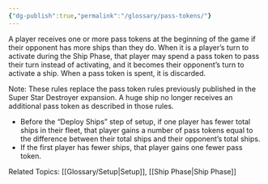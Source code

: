 ```yaml
---
{"dg-publish":true,"permalink":"/glossary/pass-tokens/"}
---
```


A player receives one or more pass tokens at the beginning of the game if their opponent has more ships than they do. When it is a player’s turn to activate during the Ship Phase, that player may spend a pass token to pass their turn instead of activating, and it becomes their opponent’s
turn to activate a ship. When a pass token is spent, it is discarded.

Note: These rules replace the pass token rules previously published in the Super Star Destroyer expansion. A huge ship no longer receives an additional pass token as described in those rules.

- Before the “Deploy Ships” step of setup, if one player has fewer total ships in their fleet, that player gains a number of pass tokens equal to the difference between their total ships and their opponent’s total ships.
- If the first player has fewer ships, that player gains one fewer pass token.

Related Topics: [[Glossary/Setup\|Setup]], [[Ship Phase\|Ship Phase]]
